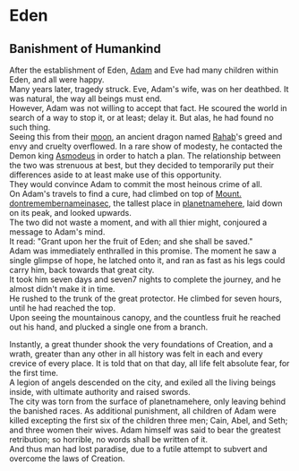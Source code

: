 # Eden

## Banishment of Humankind

After the establishment of Eden, [Adam](../people/adam.html) and Eve had many children within Eden, and all were happy.  
Many years later, tragedy struck. Eve, Adam's wife, was on her deathbed. It was natural, the way all beings must end.  
However, Adam was not willing to accept that fact. He scoured the world in search of a way to stop it, or at least; delay it. But alas, he had found no such thing.  
Seeing this from their [moon](../cosmicarchitecture/tethomot.html), an ancient dragon named [Rahab](../lifeforms/dragons.html#rahab)'s greed and envy and cruelty overflowed. In a rare show of modesty, he contacted the Demon king [Asmodeus](../lifeforms/demons.html#asmodeus) in order to hatch a plan. The relationship between the two was strenuous at best, but they decided to temporarily put their differences aside to at least make use of this opportunity.  
They would convince Adam to commit the most heinous crime of all.  
On Adam's travels to find a cure, had climbed on top of [Mount. dontremembernameinasec](../locations/), the tallest place in [planetnamehere](../cosmicarchitecture/), laid down on its peak, and looked upwards.  
The two did not waste a moment, and with all thier might, conjoured a message to Adam's mind.  
It read: "Grant upon her the fruit of Eden; and she shall be saved."  
Adam was immediately enthralled in this promise. The moment he saw a single glimpse of hope, he latched onto it, and ran as fast as his legs could carry him, back towards that great city.  
It took him seven days and seven7 nights to complete the journey, and he almost didn't make it in time.  
He rushed to the trunk of the great protector. He climbed for seven hours, until he had reached the top.  
Upon seeing the mountainous canopy, and the countless fruit he reached out his hand, and plucked a single one from a branch.  
  
Instantly, a great thunder shook the very foundations of Creation, and a wrath, greater than any other in all history was felt in each and every crevice of every place.
It is told that on that day, all life felt absolute fear, for the first time.  
A legion of angels descended on the city, and exiled all the living beings inside, with ultimate authority and raised swords.  
The city was torn from the surface of planetnamehere, only leaving behind the banished races.
As additional punishment, all children of Adam were killed excepting the first six of the children three men; Cain, Abel, and Seth; and three women their wives.
Adam himself was said to bear the greatest retribution; so horrible, no words shall be written of it.  
And thus man had lost paradise, due to a futile attempt to subvert and overcome the laws of Creation.  
